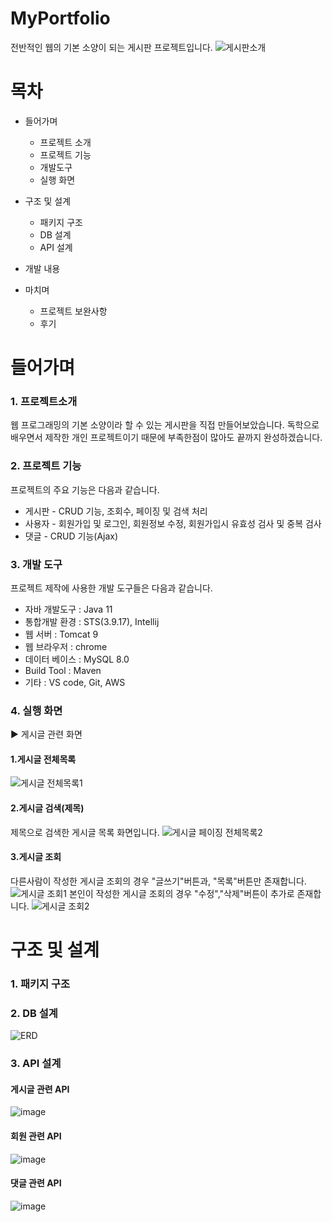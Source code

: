 # MyPortfolio
전반적인 웹의 기본 소양이 되는 게시판 프로젝트입니다.
![게시판소개](https://user-images.githubusercontent.com/75352561/182530010-2d866255-f9ce-451b-bde5-c1b40a344430.JPG)
# 목차

+ 들어가며

  + 프로젝트 소개
  + 프로젝트 기능
  + 개발도구
  + 실행 화면
  
+ 구조 및 설계
  + 패키지 구조
  + DB 설계
  + API 설계
 
+ 개발 내용

+ 마치며
  + 프로젝트 보완사항
  + 후기
# 들어가며
### 1. 프로젝트소개
웹 프로그래밍의 기본 소양이라 할 수 있는 게시판을 직접 만들어보았습니다.
독학으로 배우면서 제작한 개인 프로젝트이기 때문에 부족한점이 많아도 끝까지 완성하겠습니다.

### 2. 프로젝트 기능
프로젝트의 주요 기능은 다음과 같습니다.
  + 게시판 - CRUD 기능, 조회수, 페이징 및 검색 처리
  + 사용자 - 회원가입 및 로그인, 회원정보 수정, 회원가입시 유효성 검사 및 중복 검사
  + 댓글 - CRUD 기능(Ajax)

### 3. 개발 도구
 프로젝트 제작에 사용한 개발 도구들은 다음과 같습니다.
  + 자바 개발도구 : Java 11
  + 통합개발 환경 : STS(3.9.17), Intellij
  + 웹 서버 : Tomcat 9
  + 웹 브라우저 : chrome
  + 데이터 베이스 : MySQL 8.0
  + Build Tool : Maven
  + 기타 : VS code, Git, AWS

 ### 4. 실행 화면
 ▶ 게시글 관련 화면
  #### 1.게시글 전체목록
  ![게시글 전체목록1](https://user-images.githubusercontent.com/75352561/182563108-6153f9bf-c5d3-48a0-9beb-968a0e5b0958.JPG)
  #### 2.게시글 검색(제목)
  제목으로 검색한 게시글 목록 화면입니다.
  ![게시글 페이징 전체목록2](https://user-images.githubusercontent.com/75352561/182563833-22bd1ba4-d56a-4d3c-89ba-bee00d62f072.JPG)

  #### 3.게시글 조회
  다른사람이 작성한 게시글 조회의 경우 "글쓰기"버튼과, "목록"버튼만 존재합니다.
  ![게시글 조회1](https://user-images.githubusercontent.com/75352561/182563206-4f0dd646-b254-4f5d-872d-50daa2ba6a35.JPG)
  본인이 작성한 게시글 조회의 경우 "수정","삭제"버튼이 추가로 존재합니다.
  ![게시글 조회2](https://user-images.githubusercontent.com/75352561/182563218-d6d4e6a4-01de-45ce-80c5-78914dfe6694.JPG)

  
# 구조 및 설계

### 1. 패키지 구조

### 2. DB 설계

![ERD](https://user-images.githubusercontent.com/75352561/182555467-f353b2e9-0473-4de5-af20-58bc747a7a90.JPG)


### 3. API 설계

#### 게시글 관련 API
![image](https://user-images.githubusercontent.com/75352561/182540779-71443375-0cd2-454c-bf4b-8a03821025e9.png)
#### 회원 관련 API
![image](https://user-images.githubusercontent.com/75352561/182545876-480ad2ec-2882-49bf-ae14-92c679be128c.png)
#### 댓글 관련 API
![image](https://user-images.githubusercontent.com/75352561/182545920-8a6de42b-77d1-43e0-a0ef-e874fa55ebb9.png)


